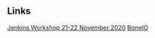 ## Links
[Jenkins Workshop 21-22 November 2020](https://klimas7.pl/jenkins)
[BoneIO](https://klimas7.pl/boneio)